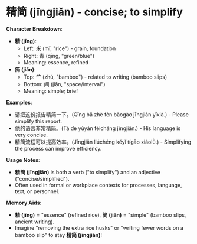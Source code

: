 # **精简 (jīngjiǎn) - concise; to simplify**

**Character Breakdown**:  
- **精 (jīng)**:
  - Left: 米 (mǐ, "rice") - grain, foundation
  - Right: 青 (qīng, "green/blue")
  - Meaning: essence, refined  
- **简 (jiǎn)**:
  - Top: ⺮ (zhú, "bamboo") - related to writing (bamboo slips)
  - Bottom: 间 (jiān, "space/interval")
  - Meaning: simple; brief

**Examples**:  
- 请把这份报告精简一下。(Qǐng bǎ zhè fèn bàogào jīngjiǎn yīxià.) - Please simplify this report.  
- 他的语言非常精简。(Tā de yǔyán fēicháng jīngjiǎn.) - His language is very concise.  
- 精简流程可以提高效率。(Jīngjiǎn liúchéng kěyǐ tígāo xiàolǜ.) - Simplifying the process can improve efficiency.

**Usage Notes**:  
- **精简 (jīngjiǎn)** is both a verb ("to simplify") and an adjective ("concise/simplified").  
- Often used in formal or workplace contexts for processes, language, text, or personnel.

**Memory Aids**:  
- **精 (jīng)** = "essence" (refined rice), **简 (jiǎn)** = "simple" (bamboo slips, ancient writing).  
- Imagine "removing the extra rice husks" or "writing fewer words on a bamboo slip" to stay **精简 (jīngjiǎn)**!